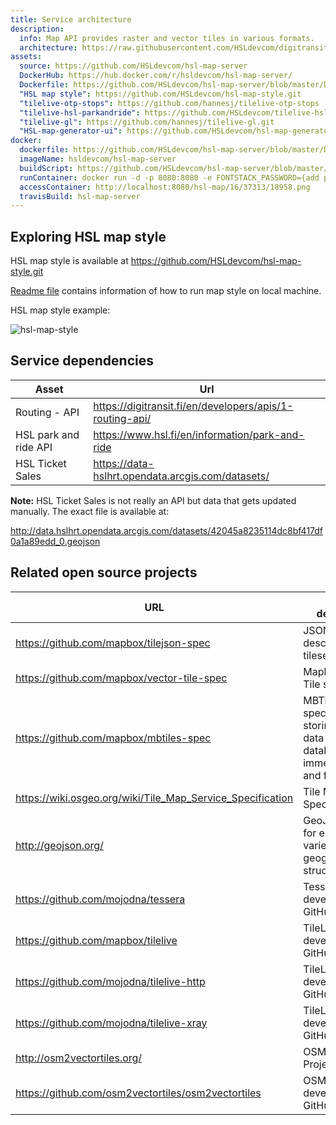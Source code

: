 ```yaml
---
title: Service architecture
description:
  info: Map API provides raster and vector tiles in various formats.
  architecture: https://raw.githubusercontent.com/HSLdevcom/digitransit-site/master/pages/en/developers/apis/3-map-api/x-service-architecture/architecture.xml
assets:
  source: https://github.com/HSLdevcom/hsl-map-server
  DockerHub: https://hub.docker.com/r/hsldevcom/hsl-map-server/
  Dockerfile: https://github.com/HSLdevcom/hsl-map-server/blob/master/Dockerfile
  "HSL map style": https://github.com/HSLdevcom/hsl-map-style.git
  "tilelive-otp-stops": https://github.com/hannesj/tilelive-otp-stops
  "tilelive-hsl-parkandride": https://github.com/HSLdevcom/tilelive-hsl-parkandride
  "tilelive-gl": https://github.com/hannesj/tilelive-gl.git
  "HSL-map-generator-ui": https://github.com/HSLdevcom/hsl-map-generator-ui
docker:
  dockerfile: https://github.com/HSLdevcom/hsl-map-server/blob/master/Dockerfile
  imageName: hsldevcom/hsl-map-server
  buildScript: https://github.com/HSLdevcom/hsl-map-server/blob/master/travis-build.sh
  runContainer: docker run -d -p 8080:8080 -e FONTSTACK_PASSWORD={add password here} --name hsl-map-server hsldevcom/hsl-map-server
  accessContainer: http://localhost:8080/hsl-map/16/37313/18958.png
  travisBuild: hsl-map-server 
---
```


## Exploring HSL map style

HSL map style is available at https://github.com/HSLdevcom/hsl-map-style.git

[Readme file](https://github.com/HSLdevcom/hsl-map-style/blob/master/README.md) contains information of how to run map style on local machine.

HSL map style example:

![hsl-map-style](http://api.digitransit.fi/hsl-map/16/37311/18963@2x.png)

## Service dependencies
| Asset                  |  Url                                                        |
|------------------------|-------------------------------------------------------------|
| Routing - API          | https://digitransit.fi/en/developers/apis/1-routing-api/
| HSL park and ride API  | https://www.hsl.fi/en/information/park-and-ride
| HSL Ticket Sales       | https://data-hslhrt.opendata.arcgis.com/datasets/

**Note:** HSL Ticket Sales is not really an API but data that gets updated manually. The exact file is available at:

http://data.hslhrt.opendata.arcgis.com/datasets/42045a8235114dc8bf417df0a1a89edd_0.geojson

## Related open source projects 

| URL                                                        | Project description                     |
|------------------------------------------------------------|-----------------------------------------|
| https://github.com/mapbox/tilejson-spec                    | JSON format for describing map tilesets
| https://github.com/mapbox/vector-tile-spec                 | Mapbox Vector Tile specification 
| https://github.com/mapbox/mbtiles-spec                     | MBTiles specification for storing tiled map data in SQLite databases for immediate usage and for transfer
| https://wiki.osgeo.org/wiki/Tile_Map_Service_Specification | Tile Map Service Specification
| http://geojson.org/                                       | GeoJSON format for encoding a variety of geographic data structures
| https://github.com/mojodna/tessera                         | Tessera development on GitHub
| https://github.com/mapbox/tilelive                         | TileLive development on GitHub
| https://github.com/mojodna/tilelive-http                   | TileLive http developement on GitHub
| https://github.com/mojodna/tilelive-xray                   | TileLive xray development on GitHub
| http://osm2vectortiles.org/                               | OSM2VectorTiles Project
| https://github.com/osm2vectortiles/osm2vectortiles         | OSM2VectorTiles development on GitHub
